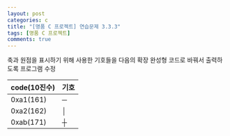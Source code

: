 ```yaml
---
layout: post
categories: c
title: "[명품 C 프로젝트] 연습문제 3.3.3"
tags: [명품 C 프로젝트]
comments: true
---
```


축과 원점을 표시하기 위해 사용한 기호들을 다음의 확장 완성형 코드로 바꿔서 출력하도록 프로그램 수정

|code(10진수)|기호|
|---|---|
|0xa1(161)|─|
|0xa2(162)|│|
|0xab(171)|┼|

<script src="https://gist.github.com/junbly/6a18d1c3b1520661f4ca2d1a6e31b35f.js"></script>
